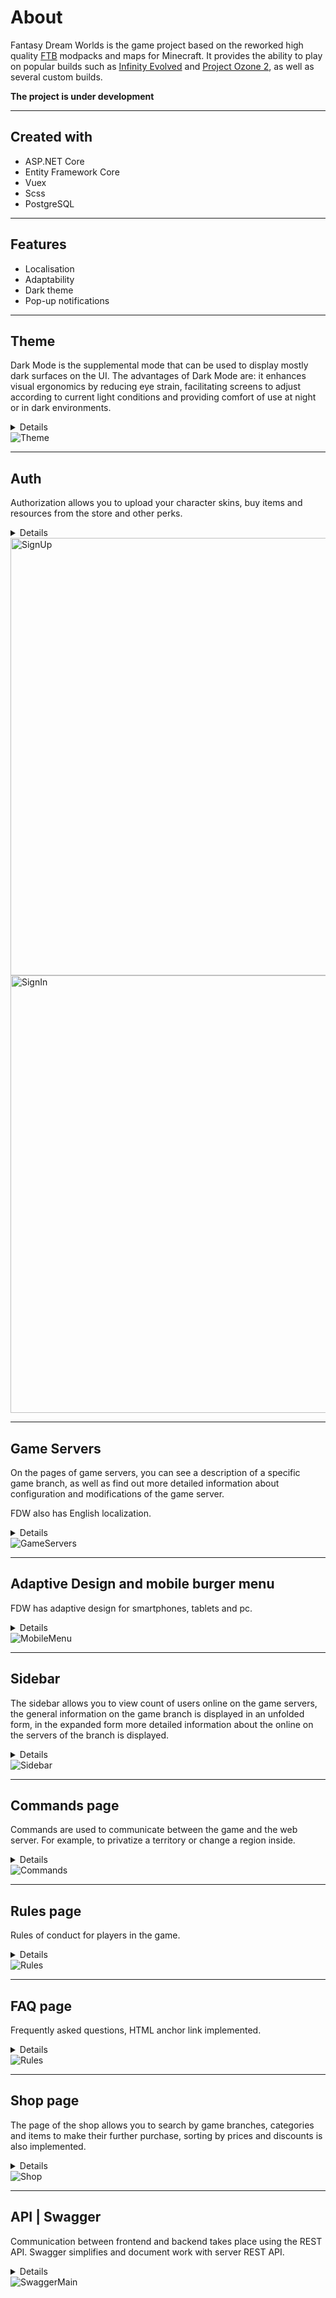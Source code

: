 # About

Fantasy Dream Worlds is the game project based on the reworked high quality [FTB][FTB] modpacks and maps for Minecraft.
It provides the ability to play on popular builds such as [Infinity Evolved][Infinity] and [Project Ozone 2][Ozone], as well as several custom builds.

**The project is under development**

---

## Created with 

* ASP.NET Core
* Entity Framework Core
* Vuex
* Scss
* PostgreSQL

---

## Features

* Localisation
* Adaptability
* Dark theme
* Pop-up notifications

---

## Theme
Dark Mode is the supplemental mode that can be used to display mostly dark surfaces on the UI. The advantages of Dark Mode are: it enhances visual ergonomics by reducing eye strain, facilitating screens to adjust according to current light conditions and providing comfort of use at night or in dark environments.
<details>
  <summary>Details</summary>

  [Issue #6][iss6]  
  [Switch componentn code][isc6]

</details>
<img title="Theme" alt="Theme" src="https://user-images.githubusercontent.com/54445583/95020636-f9b08400-0674-11eb-9ed0-1932f21ca98f.gif" />

---

## Auth
Authorization allows you to upload your character skins, buy items and resources from the store and other perks.
<details>
  <summary>Details</summary>
  Registration is implemented through ASP.NET Core Identity. Authorization with JSON Web Tokens. Front-end validation is implemented using the Vuelidate library, and server validation errors through popup notifications.

  Auth code: [1][isc8_1] [2][isc8_2]

</details>
<img title="SignUp" width="700px" alt="SignUp" src="https://user-images.githubusercontent.com/54445583/95021523-1ef3c100-067a-11eb-8a7a-5683a049154e.gif" />
<img title="SignIn" width="700px" alt="SignIn" src="https://user-images.githubusercontent.com/54445583/95021631-c7098a00-067a-11eb-98d6-5f4e3874df38.gif" />

---

## Game Servers
On the pages of game servers, you can see a description of a specific game branch, as well as find out more detailed information about configuration and modifications of the game server.  

FDW also has English localization.
<details>
  <summary>Details</summary>
  The i18n library was used for localization. You can switch the language both using the switch in the footer and using the address bar.  
    
  [Localisation issue][iss21]  
  Localisation code: [1][isc21_1] [2][isc21_2] [3][isc21_3] [4][isc21_4]  
  
  [Game servers issue][iss27]  
  [Game servers code][isc27]

  
</details>
<img title="GameServers" alt="GameServers" src="https://user-images.githubusercontent.com/54445583/95022424-e9ea6d00-067f-11eb-9547-c1836c5636a8.gif" />

---

## Adaptive Design and mobile burger menu
FDW has adaptive design for smartphones, tablets and pc.
<details>
  <summary>Details</summary>
  The sass preprocessor was used. Layout made using flexbox and grid.
</details>
<img title="MobileMenu" alt="MobileMenu" src="https://user-images.githubusercontent.com/54445583/95022890-7b5ade80-0682-11eb-8a18-48852d45e4ab.gif" />

---

## Sidebar
The sidebar allows you to view count of users online on the game servers, the general information on the game branch is displayed in an unfolded form, in the expanded form more detailed information about the online on the servers of the branch is displayed.
<details>
  <summary>Details</summary>

  [Sidebar code][isc10]

</details>
<img title="Sidebar" alt="Sidebar" src="https://user-images.githubusercontent.com/54445583/95023014-426f3980-0683-11eb-9f15-28b5d56702a6.gif" />

---

## Commands page
Commands are used to communicate between the game and the web server. For example, to privatize a territory or change a region inside.
<details>
  <summary>Details</summary>

  [Commands page code][isc35]

</details>
<img title="Commands" alt="Commands" src="https://user-images.githubusercontent.com/54445583/95023261-c2e26a00-0684-11eb-9c35-9c8d43de9f2f.gif" />

---

## Rules page
Rules of conduct for players in the game.
<details>
  <summary>Details</summary>

  [Rules page code][isc30]

</details>
<img title="Rules" alt="Rules" src="https://user-images.githubusercontent.com/54445583/95023346-384e3a80-0685-11eb-9d94-f0225a20742a.gif" />

---

## FAQ page
Frequently asked questions, HTML anchor link implemented.
<details>
  <summary>Details</summary>
  
  [FAQ code][isc63]
  
</details>
<img title="Rules" alt="Rules" src="https://user-images.githubusercontent.com/54445583/95023590-9596bb80-0686-11eb-93e5-62b5111b789f.gif" />

---

## Shop page
The page of the shop allows you to search by game branches, categories and items to make their further purchase, sorting by prices and discounts is also implemented.
<details>
  <summary>Details</summary>

  The store also has an admin block where you can add products to the database.  
  The display of this block depends on claim's of jwt token's payload. [click][shop_1]  
  On the backend, the role is checked using the attribute - [Authorize(Roles = "Admin")]. [click][shop_2]  
  Full shop code: [1][shop_3] [2][shop_4] [3][shop_5] [4][shop_6] [5][shop_7] [6][shop_8]
  <img title="AdminShop" alt="AdminShop" src="https://user-images.githubusercontent.com/54556157/95130041-a3bb0980-0764-11eb-94a7-11bb8b729ac8.gif" />

</details>
<img title="Shop" alt="Shop" src="https://user-images.githubusercontent.com/54556157/95026992-d817c280-069d-11eb-960a-77f9b9786d26.gif" />

---

## API | Swagger
Communication between frontend and backend takes place using the REST API. Swagger simplifies and document work with server REST API. 
<details>
  <summary>Details</summary>
  You can authorize to Swagger using a token and send requests as an authorized user
<img title="SwaggerAuth1" alt="Swagger" src="https://user-images.githubusercontent.com/54445583/95128860-b7fe0700-0762-11eb-83e0-10a57d48c567.png" />
<img title="SwaggerAuth2" alt="Swagger" src="https://user-images.githubusercontent.com/54445583/95128959-e24fc480-0762-11eb-8a51-383d8a57094a.png" />
</details>
<img title="SwaggerMain" alt="SwaggerMain" src="https://user-images.githubusercontent.com/54445583/95127778-38236d00-0761-11eb-931e-a3d9162cc148.png" />

[FTB]: https://www.feed-the-beast.com/
[Infinity]: https://www.curseforge.com/minecraft/modpacks/ftb-infinity-evolved
[Ozone]: https://www.curseforge.com/minecraft/modpacks/project-ozone-2-reloaded

[isc6]: https://github.com/Qupipab/FantasyDreamWorlds/tree/master/client/src/components/controls/fdw-theme-switch
[iss6]: https://github.com/Qupipab/FantasyDreamWorlds/issues/6

[isc8_1]: https://github.com/Qupipab/FantasyDreamWorlds/tree/master/client/src/components/fdw-auth
[isc8_2]: https://github.com/Qupipab/FantasyDreamWorlds/blob/master/Server/WebAPI/Services/AuthService.cs

[iss21]: https://github.com/Qupipab/FantasyDreamWorlds/issues/21
[isc21_1]: https://github.com/Qupipab/FantasyDreamWorlds/blob/master/client/src/services/i18n/get-browser-locale.js
[isc21_2]: https://github.com/Qupipab/FantasyDreamWorlds/tree/master/client/src/components/controls/fdw-locale-select
[isc21_3]: https://github.com/Qupipab/FantasyDreamWorlds/tree/master/client/src/components/utils/localized-link
[isc21_4]: https://github.com/Qupipab/FantasyDreamWorlds/tree/master/client/src/locales

[iss27]: https://github.com/Qupipab/FantasyDreamWorlds/issues/27
[isc27]: https://github.com/Qupipab/FantasyDreamWorlds/tree/master/client/src/views/server-info

[isc10]: https://github.com/Qupipab/FantasyDreamWorlds/tree/master/client/src/components/fdw-sidebar

[isc35]: https://github.com/Qupipab/FantasyDreamWorlds/tree/master/client/src/views/commands

[isc63]: https://github.com/Qupipab/FantasyDreamWorlds/tree/master/client/src/views/faq

[isc30]: https://github.com/Qupipab/FantasyDreamWorlds/tree/master/client/src/views/rules

[shop_1]: https://github.com/Qupipab/FantasyDreamWorlds/blob/master/client/src/store/modules/user.store.js
[shop_2]: https://github.com/Qupipab/FantasyDreamWorlds/blob/master/Server/WebAPI/Controllers/ShopController.cs
[shop_3]: https://github.com/Qupipab/FantasyDreamWorlds/tree/master/client/src/views/shop
[shop_4]: https://github.com/Qupipab/FantasyDreamWorlds/blob/master/client/src/store/modules/shop.store.js
[shop_5]: https://github.com/Qupipab/FantasyDreamWorlds/blob/master/Server/WebAPI/Controllers/ShopController.cs
[shop_6]: https://github.com/Qupipab/FantasyDreamWorlds/blob/master/Server/WebAPI/Services/ShopService.cs
[shop_7]: https://github.com/Qupipab/FantasyDreamWorlds/blob/master/Server/Entities/Repositories/ShopRepository.cs
[shop_8]: https://github.com/Qupipab/FantasyDreamWorlds/blob/master/Server/WebAPI/ApiRoutes.cs
